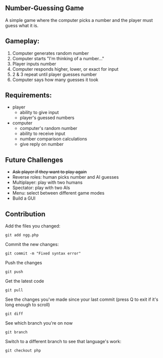 Number-Guessing Game
--------------------
A simple game where the computer picks a number and the player must guess what it is.

## Gameplay:
1. Computer generates random number
2. Computer starts "I'm thinking of a number..."
3. Player inputs number
4. Computer responds higher, lower, or exact for input
5. 2 & 3 repeat until player guesses number
6. Computer says how many guesses it took

## Requirements:
* player
  * ability to give input
  * player's guessed numbers
* computer
  * computer's random number
  * ability to receive input
  * number comparison calculations
  * give reply on number

## Future Challenges
* ~~Ask player if they want to play again~~
* Reverse roles: human picks number and AI guesses
* Multiplayer: play with two humans
* Spectator: play with two AIs
* Menu: select between different game modes
* Build a GUI 

## Contribution 
Add the files you changed:
```
git add ngg.php
```

Commit the new changes:
```
git commit -m "Fixed syntax error"
```

Push the changes
```
git push
```

Get the latest code
```
git pull
```

See the changes you've made since your last commit (press Q to exit if it's long enough to scroll)
```
git diff
```

See which branch you're on now
```
git branch
```

Switch to a different branch to see that language's work:
```
git checkout php
```
